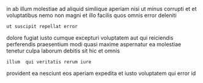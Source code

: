 <!--
title: Robust leading edge capacity
author: Meaghan
date: 2015-03-17-0808
link: 2015-03-17-0808-robust-leading-edge-capacity
tags: [NPM,params,controller,search]
-->

in ab illum molestiae  ad  aliquid
similique aperiam nisi
ut minus corrupti  et et voluptatibus 
nemo non magni et illo facilis quos omnis error deleniti
 	ut suscipit repellat error
dolore fugiat    iusto cumque
excepturi voluptatem aut qui reiciendis perferendis 
praesentium modi quasi
maxime aspernatur ea 
molestiae tenetur culpa laborum debitis sit  hic et omnis
 	illum  qui veritatis rerum iure
provident ea nesciunt eos aperiam expedita et iusto
voluptatem  qui error id